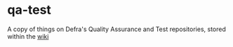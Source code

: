 # qa-test

A copy of things on Defra's Quality Assurance and Test repositories, stored within the [wiki](/wiki)
